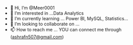 - 👋 Hi, I’m @Meer0001
- 👀 I’m interested in ...Data Analytics
- 🌱 I’m currently learning ... Power BI, MySQL, Statistics...
- 💞️ I’m looking to collaborate on ...
- 📫 How to reach me ...
YOU can connect me through (ashrafn507@gmail.com)
<!---
Meer0001/Meer0001 is a ✨ special ✨ repository because its `README.md` (this file) appears on your GitHub profile.
You can click the Preview link to take a look at your changes.
--->
